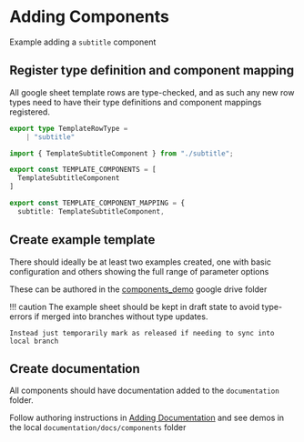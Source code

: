# Adding Components

Example adding a `subtitle` component

## Register type definition and component mapping
All google sheet template rows are type-checked, and as such any new row types need to have their type definitions and component mappings registered.

  ```ts title="packages\data-models\flowTypes.ts"
  export type TemplateRowType =
      | "subtitle"
  ```
  ```ts title="src\app\shared\components\template\components\index.ts"
  import { TemplateSubtitleComponent } from "./subtitle";

  export const TEMPLATE_COMPONENTS = [
    TemplateSubtitleComponent
  ]

  export const TEMPLATE_COMPONENT_MAPPING = {
    subtitle: TemplateSubtitleComponent,
  ```

## Create example template
There should ideally be at least two examples created, one with basic configuration and others showing the full range of parameter options

These can be authored in the [components_demo](https://drive.google.com/drive/folders/1k1SCF6PFHwGK2fNPzKtyBrjn3zSW87rw) google drive folder

!!! caution
    The example sheet should be kept in draft state to avoid type-errors if merged into branches without type updates.

    Instead just temporarily mark as released if needing to sync into local branch

## Create documentation
All components should have documentation added to the `documentation` folder. 

Follow authoring instructions in [Adding Documentation](../../contributors/adding-documentation/#component-docs) and see demos in the local `documentation/docs/components` folder
